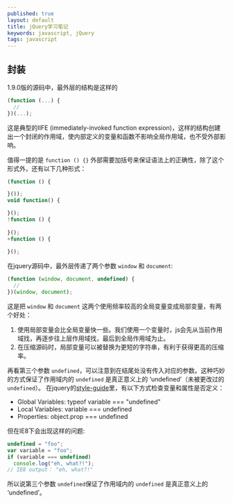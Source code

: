 ```yaml
---
published: true
layout: default
title: jQuery学习笔记
keywords: javascript, jQuery
tags: javascript
---
```


## 封装
1.9.0版的源码中，最外层的结构是这样的

```javascript
(function (...) {
  // 
})(...);
```

这是典型的IIFE (immediately-invoked function expression)，这样的结构创建出一个封闭的作用域，使内部定义的变量和函数不影响全局作用域，也不受外部影响。
  
值得一提的是 `function () {}` 外部需要加括号来保证语法上的正确性，除了这个形式外，还有以下几种形式：

```javascript
(function () {

}());
void function() {

}();
!function () {
  
}();
+function () {
  
}();
```

在jquery源码中，最外层传递了两个参数 `window` 和 `document`:

```javascript
(function (window, document, undefined) {
  // 
})(window, document);
```

这是把 `window` 和 `document` 这两个使用频率较高的全局变量变成局部变量，有两个好处：
1. 使用局部变量会比全局变量快一些。我们使用一个变量时，js会先从当前作用域找，再逐步往上层作用域找，最后到全局作用域为止。
2. 在压缩源码时，局部变量可以被替换为更短的字符串，有利于获得更高的压缩率。

再看第三个参数 `undefined`，可以注意到在结尾处没有传入对应的参数。这种巧妙的方式保证了作用域内的 `undefined` 是真正意义上的 ‘undefined’（未被更改过的 `undefined`）。
在jquery的[style-guide](http://contribute.jquery.org/style-guide/js/#type-checks)里，有以下方式检查变量和属性是否定义：

- Global Variables: typeof variable === "undefined"
- Local Variables: variable === undefined
- Properties: object.prop === undefined

但在IE8下会出现这样的问题:

```javascript
undefined = "foo";
var variable = "foo";
if (variable === undefined)
  console.log("eh, what?!");
// IE8 output： "eh, what?!"
```

所以说第三个参数 `undefined`保证了作用域内的 `undefined` 是真正意义上的 ‘undefined’。
